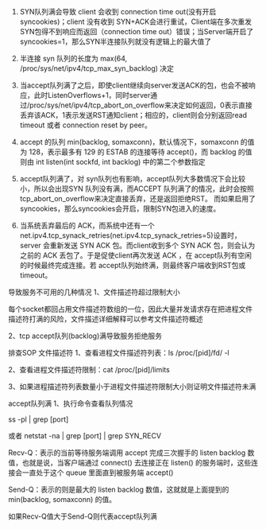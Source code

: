 1. SYN队列满会导致 client 会收到 connection time out(没有开启syncookies)；client 没有收到 SYN+ACK会进行重试，Client端在多次重发SYN包得不到响应而返回（connection time out）错误；当Server端开启了syncookies=1，那么SYN半连接队列就没有逻辑上的最大值了

 

2. 半连接 syn 队列的长度为 max(64, /proc/sys/net/ipv4/tcp_max_syn_backlog)  决定

3. 当accept队列满了之后，即使client继续向server发送ACK的包，也会不被响应，此时ListenOverflows+1，同时server通过/proc/sys/net/ipv4/tcp_abort_on_overflow来决定如何返回，0表示直接丢弃该ACK，1表示发送RST通知client；相应的，client则会分别返回read timeout 或者 connection reset by peer。

4. accept 的队列 min(backlog, somaxconn)，默认情况下，somaxconn 的值为 128，表示最多有 129 的 ESTAB 的连接等待 accept()，而 backlog 的值则由 int listen(int sockfd, int backlog) 中的第二个参数指定

5. accept队列满了，对 syn队列也有影响，accept队列大多数情况下会比较小，所以会出现SYN 队列没有满，而ACCEPT 队列满了的情况，此时会按照tcp_abort_on_overflow来决定直接丢弃，还是返回拒绝RST。 而如果启用了syncookies，那么syncookies会开启，限制SYN包进入的速度。

6. 当系统丢弃最后的 ACK，而系统中还有一个 net.ipv4.tcp_synack_retries(net.ipv4.tcp_synack_retries=5)设置时，server 会重新发送 SYN ACK 包。而client收到多个 SYN ACK 包，则会认为之前的 ACK 丢包了。于是促使client再次发送 ACK ，在 accept队列有空闲的时候最终完成连接。若 accept队列始终满，则最终客户端收到RST包或timeout。

导致服务不可用的几种情况
1、文件描述符超过限制大小

每个socket都回占用文件描述符数组的一位，因此大量并发请求存在把进程文件描述符打满的风险，文件描述详细解释可以参考文件描述符概述

2、tcp accept队列(backlog)满导致服务拒绝服务

 

排查SOP
文件描述符
1、查看进程文件描述符列表：ls /proc/[pid]/fd/ -l  

2、查看进程文件描述符限制：cat /proc/[pid]/limits

3、如果进程描述符列表数量小于进程文件描述符限制大小则证明文件描述符未满

accept队列满
1、执行命令查看队列情况

ss -pl | grep [port] 

或者 netstat -na | grep [port] | grep SYN_RECV

Recv-Q：表示的当前等待服务端调用 accept 完成三次握手的 listen backlog 数值，也就是说，当客户端通过 connect() 去连接正在 listen() 的服务端时，这些连接会一直处于这个 queue 里面直到被服务端 accept()

Send-Q：表示的则是最大的 listen backlog 数值，这就就是上面提到的 min(backlog, somaxconn) 的值。

如果Recv-Q值大于Send-Q则代表accept队列满


